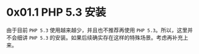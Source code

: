 # 0x01.1 PHP 5.3 安装

由于目前 `PHP 5.3` 使用越来越少，并且也不推荐再使用 `PHP 5.3`。所以，这里并不会细讲 `PHP 5.3` 的安装。如果后续确实存在这样的特殊场景。考虑再补充上来。